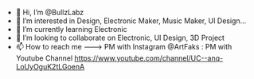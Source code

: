 - 👋  Hi, I’m @BullzLabz
- 👀  I’m interested in Design, Electronic Maker, Music Maker, UI Design...
- 🌱  I’m currently learning Electronic
- 💞️  I’m looking to collaborate on Electronic, UI Design, 3D Project
- 📫  How to reach me ---> PM with Instagram @ArtFaks : PM with Youtube Channel https://www.youtube.com/channel/UC--anq-LoUyOguK2tLGoenA  

<!---
BullzLabz/BullzLabz is a ✨ special ✨ repository because its `README.md` (this file) appears on your GitHub profile.
You can click the Preview link to take a look at your changes.
--->
